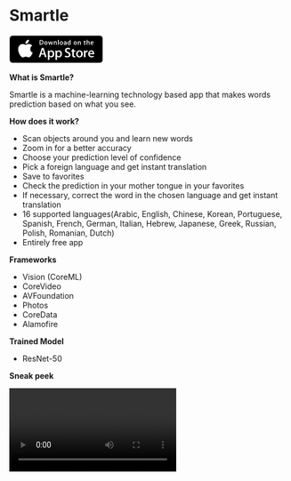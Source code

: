 # Smartle

![](appStoreIcon.png)

**What is Smartle?**

Smartle is a machine-learning technology based app that makes words prediction based on what you see. 

**How does it work?**

- Scan objects around you and learn new words
- Zoom in for a better accuracy 
- Choose your prediction level of confidence
- Pick a foreign language and get instant translation
- Save to favorites
- Check the prediction in your mother tongue in your favorites
- If necessary, correct the word in the chosen language and get instant translation
- 16 supported languages(Arabic, English, Chinese, Korean, Portuguese, Spanish, French, German, Italian, Hebrew, Japanese, Greek, Russian, Polish, Romanian, Dutch)
- Entirely free app

**Frameworks**

- Vision (CoreML)
- CoreVideo
- AVFoundation
- Photos 
- CoreData
- Alamofire

**Trained Model**

- ResNet-50

**Sneak peek**

![](Smartle_OriginalPreview.MOV)
